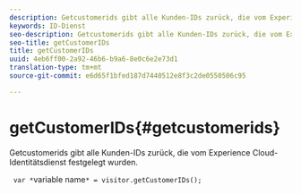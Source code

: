 ```yaml
---
description: Getcustomerids gibt alle Kunden-IDs zurück, die vom Experience Cloud-Identitätsdienst festgelegt wurden.
keywords: ID-Dienst
seo-description: Getcustomerids gibt alle Kunden-IDs zurück, die vom Experience Cloud-Identitätsdienst festgelegt wurden.
seo-title: getCustomerIDs
title: getCustomerIDs
uuid: 4eb6ff00-2a92-46b6-b9a6-8e0c6e2e73d1
translation-type: tm+mt
source-git-commit: e6d65f1bfed187d7440512e8f3c2de0550506c95

---
```



# getCustomerIDs{#getcustomerids}

Getcustomerids gibt alle Kunden-IDs zurück, die vom Experience Cloud-Identitätsdienst festgelegt wurden.

<!--
Is there anything else we can say about this??
-->

` var *`variable name`* = visitor.getCustomerIDs();`
